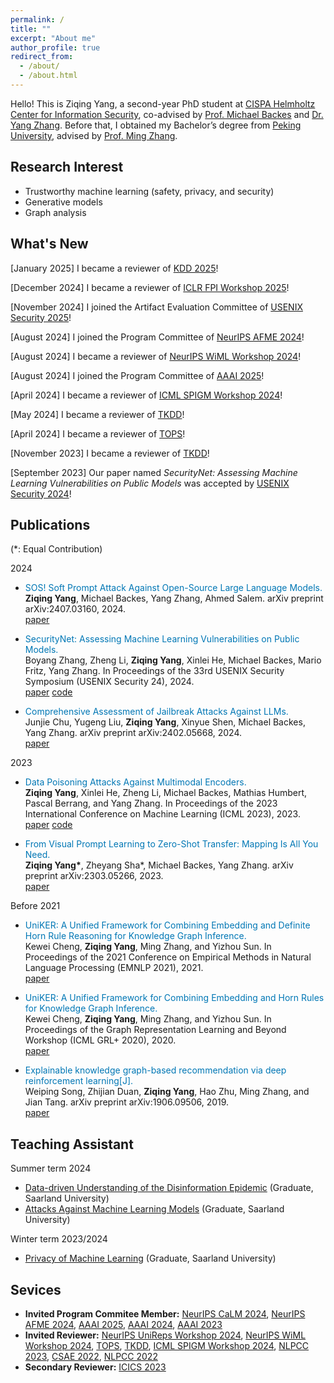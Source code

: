 ```yaml
---
permalink: /
title: ""
excerpt: "About me"
author_profile: true
redirect_from: 
  - /about/
  - /about.html
---
```


Hello! This is Ziqing Yang, a second-year PhD student at [CISPA Helmholtz Center for Information Security](https://cispa.de/), co-advised by [Prof. Michael Backes](https://cispa.de/en/people/backes) and [Dr. Yang Zhang](https://yangzhangalmo.github.io/). Before that, I obtained my Bachelor’s degree from [Peking University](http://english.pku.edu.cn/), advised by [Prof. Ming Zhang](http://net.pku.edu.cn/dlib/mzhang/).

## Research Interest

- Trustworthy machine learning (safety, privacy, and security)
- Generative models
- Graph analysis

## What's New

[January 2025] I became a reviewer of [KDD 2025](https://kdd2025.kdd.org/)!

[December 2024] I became a reviewer of [ICLR FPI Workshop 2025](https://sites.google.com/view/fpiworkshop/about)!

[November 2024] I joined the Artifact Evaluation Committee of [USENIX Security 2025](https://www.usenix.org/conference/usenixsecurity25/call-for-artifacts)!

[August 2024] I joined the Program Committee of [NeurIPS AFME 2024](https://www.afciworkshop.org/)!

[August 2024] I became a reviewer of [NeurIPS WiML Workshop 2024](https://sites.google.com/wimlworkshop.org/wiml-2024)!

[August 2024] I joined the Program Committee of [AAAI 2025](https://aaai.org/conference/aaai/aaai-25/)!

[April 2024] I became a reviewer of [ICML SPIGM Workshop 2024](https://spigmworkshop2024.github.io/)!

[May 2024] I became a reviewer of [TKDD](https://dl.acm.org/journal/tkdd)!

[April 2024] I became a reviewer of [TOPS](https://dl.acm.org/journal/tops)!

[November 2023] I became a reviewer of [TKDD](https://dl.acm.org/journal/tkdd)!

[September 2023] Our paper named *SecurityNet: Assessing Machine Learning Vulnerabilities on Public Models* was accepted by [USENIX Security 2024](https://www.usenix.org/conference/usenixsecurity24/)!

<!--
[August 2023] I joined the Program Committee of [AAAI 2024](https://aaai.org/Conferences/AAAI-24/)!

[June 2023] I became a sub-reviewer of [ICICS 2023](https://easychair.org/my/conference?conf=icics2023)!

[May 2023] I became a reviewer of [NLPCC 2023](http://tcci.ccf.org.cn/conference/2023/)!

[May 2022] Our paper named *Data Poisoning Attacks Against Multimodal Encoders* was accepted by [ICML 2023](https://icml.cc/Conferences/2023)!

[October 2022] I have successfully passed the Qualifying Exam!

[August 2022] I joined the Program Committee of [AAAI 2023](https://aaai.org/Conferences/AAAI-23/)!

[August 2022] I became a reviewer of [CSAE 2022](http://www.csaeconf.org/)!


[May 2022] I became a reviewer of [NLPCC 2022](http://tcci.ccf.org.cn/conference/2022/)!

[October 2021] I joined CISPA to start my Ph.D. (preparatory phase)!
--->

## Publications
(\*: Equal Contribution)

2024

- <span style="color:rgb(0, 119, 181)">SOS! Soft Prompt Attack Against Open-Source Large Language Models.</span><br/>**Ziqing Yang**, Michael Backes, Yang Zhang, Ahmed Salem. arXiv preprint arXiv:2407.03160, 2024. <br/>[paper](https://arxiv.org/abs/2407.03160)

- <span style="color:rgb(0, 119, 181)">SecurityNet: Assessing Machine Learning Vulnerabilities on Public Models.</span><br/>Boyang Zhang, Zheng Li, **Ziqing Yang**, Xinlei He, Michael Backes, Mario Fritz, Yang Zhang. In Proceedings of the 33rd USENIX Security Symposium (USENIX Security 24), 2024. <br/>[paper](https://arxiv.org/abs/2310.12665) [code](https://github.com/SecurityNet-Research/SecurityNet)

- <span style="color:rgb(0, 119, 181)">Comprehensive Assessment of Jailbreak Attacks Against LLMs.</span><br/>Junjie Chu, Yugeng Liu, **Ziqing Yang**, Xinyue Shen, Michael Backes, Yang Zhang. arXiv preprint arXiv:2402.05668, 2024. <br/>[paper](https://arxiv.org/abs/2402.05668)

2023

- <span style="color:rgb(0, 119, 181)">Data Poisoning Attacks Against Multimodal Encoders.</span><br/>**Ziqing Yang**, Xinlei He, Zheng Li, Michael Backes, Mathias Humbert, Pascal Berrang, and Yang Zhang. In Proceedings of the 2023 International Conference on Machine Learning (ICML 2023), 2023. <br/>[paper](https://arxiv.org/abs/2209.15266) [code](https://github.com/zqypku/mm_poison/)

- <span style="color:rgb(0, 119, 181)">From Visual Prompt Learning to Zero-Shot Transfer: Mapping Is All You Need.</span><br/>**Ziqing Yang\***, Zheyang Sha\*, Michael Backes, Yang Zhang. arXiv preprint arXiv:2303.05266, 2023. <br/>[paper](https://arxiv.org/abs/2303.05266)

Before 2021

- <span style="color:rgb(0, 119, 181)">UniKER: A Unified Framework for Combining Embedding and Definite Horn Rule Reasoning for Knowledge Graph Inference.</span><br/>Kewei Cheng, **Ziqing Yang**, Ming Zhang, and Yizhou Sun. In  Proceedings of the 2021 Conference on Empirical Methods in Natural Language Processing (EMNLP 2021), 2021. <br/>[paper](https://aclanthology.org/2021.emnlp-main.769.pdf)

- <span style="color:rgb(0, 119, 181)">UniKER: A Unified Framework for Combining Embedding and Horn Rules for Knowledge Graph Inference.</span><br/>Kewei Cheng, **Ziqing Yang**, Ming Zhang, and Yizhou Sun. In Proceedings of the Graph Representation Learning and Beyond Workshop (ICML GRL+ 2020), 2020. <br/>[paper](https://grlplus.github.io/papers/84.pdf)

- <span style="color:rgb(0, 119, 181)">Explainable knowledge graph-based recommendation via deep reinforcement learning[J].</span><br/>Weiping Song, Zhijian Duan, **Ziqing Yang**, Hao Zhu, Ming Zhang, and Jian Tang. arXiv preprint arXiv:1906.09506, 2019. <br/>[paper](https://arxiv.org/abs/1906.09506)

## Teaching Assistant

Summer term 2024

- [Data-driven Understanding of the Disinformation Epidemic](https://cms.cispa.saarland/dude2024/) (Graduate, Saarland University)
- [Attacks Against Machine Learning Models](https://cms.cispa.saarland/amlm2024/) (Graduate, Saarland University)

Winter term 2023/2024

- [Privacy of Machine Learning](https://cms.cispa.saarland/pml2324/) (Graduate, Saarland University)

## Sevices

- **Invited Program Commitee Member:** [NeurIPS CaLM 2024](https://calm-workshop-2024.github.io/), [NeurIPS AFME 2024](https://www.afciworkshop.org/), [AAAI 2025](https://aaai.org/conference/aaai/aaai-25/), [AAAI 2024](https://aaai.org/Conferences/AAAI-24/), [AAAI 2023](https://aaai.org/Conferences/AAAI-23/)
- **Invited Reviewer:** [NeurIPS UniReps Workshop 2024](https://unireps.org/2024/), [NeurIPS WiML Workshop 2024](https://sites.google.com/wimlworkshop.org/wiml-2024), [TOPS](https://dl.acm.org/journal/tops), [TKDD](https://dl.acm.org/journal/tkdd), [ICML SPIGM Workshop 2024](https://spigmworkshop2024.github.io/), [NLPCC 2023](http://tcci.ccf.org.cn/conference/2023/), [CSAE 2022](http://www.csaeconf.org/), [NLPCC 2022](http://tcci.ccf.org.cn/conference/2022/)
- **Secondary Reviewer:** [ICICS 2023](https://icics23.nankai.edu.cn/)


<!--
- Boyang Zhang, Zheng Li, **Ziqing Yang**, Xinlei He, Michael Backes, Mario Fritz, Yang Zhang. *SecurityNet: Assessing Machine Learning Vulnerabilities on Public Models.* In Proceedings of the 33rd USENIX Security Symposium (USENIX Security 24), 2024.

- **Ziqing Yang**, Xinlei He, Zheng Li, Michael Backes, Mathias Humbert, Pascal Berrang, and Yang Zhang. *Data Poisoning Attacks Against Multimodal Encoders.* In Proceedings of the 2023 International Conference on Machine Learning (ICML 2023), 2023. <br/>[paper](https://arxiv.org/abs/2209.15266)

- **Ziqing Yang\***, Zheyang Sha\*, Michael Backes, Yang Zhang. *From Visual Prompt Learning to Zero-Shot Transfer: Mapping Is All You Need.* arXiv preprint arXiv:2303.05266, 2023. <br/>[paper](https://arxiv.org/abs/2303.05266)

- Kewei Cheng, **Ziqing Yang**, Ming Zhang, and Yizhou Sun. *UniKER: A Unified Framework for Combining Embedding and Definite
Horn Rule Reasoning for Knowledge Graph Inference.* In  Proceedings of the 2021 Conference on Empirical Methods in Natural Language Processing (EMNLP 2021), 2021. <br/>[paper](https://aclanthology.org/2021.emnlp-main.769.pdf)

- Kewei Cheng, **Ziqing Yang**, Ming Zhang, and Yizhou Sun. *UniKER: A Unified Framework for Combining Embedding and Horn Rules for Knowledge Graph Inference.* In Proceedings of the Graph Representation Learning and Beyond Workshop (ICML GRL+ 2020), 2020. <br/>[paper](https://grlplus.github.io/papers/84.pdf)

- Weiping Song, Zhijian Duan, **Ziqing Yang**, Hao Zhu, Ming Zhang, and Jian Tang. *Explainable knowledge graph-based recommendation via deep reinforcement learning[J].* arXiv preprint arXiv:1906.09506, 2019. <br/>[paper](https://arxiv.org/abs/1906.09506)
-->

<!-- 1. Register a GitHub account if you don't have one and confirm your e-mail (required!)
1. Fork [this repository](https://github.com/academicpages/academicpages.github.io) by clicking the "fork" button in the top right. 
1. Go to the repository's settings (rightmost item in the tabs that start with "Code", should be below "Unwatch"). Rename the repository "[your GitHub username].github.io", which will also be your website's URL.
1. Set site-wide configuration and create content & metadata (see below -- also see [this set of diffs](http://archive.is/3TPas) showing what files were changed to set up [an example site](https://getorg-testacct.github.io) for a user with the username "getorg-testacct")
1. Upload any files (like PDFs, .zip files, etc.) to the files/ directory. They will appear at https://[your GitHub username].github.io/files/example.pdf.  
1. Check status by going to the repository settings, in the "GitHub pages" section -->

<!-- Site-wide configuration
------
The main configuration file for the site is in the base directory in [_config.yml](https://github.com/academicpages/academicpages.github.io/blob/master/_config.yml), which defines the content in the sidebars and other site-wide features. You will need to replace the default variables with ones about yourself and your site's github repository. The configuration file for the top menu is in [_data/navigation.yml](https://github.com/academicpages/academicpages.github.io/blob/master/_data/navigation.yml). For example, if you don't have a portfolio or blog posts, you can remove those items from that navigation.yml file to remove them from the header. 

Create content & metadata
------
For site content, there is one markdown file for each type of content, which are stored in directories like _publications, _talks, _posts, _teaching, or _pages. For example, each talk is a markdown file in the [_talks directory](https://github.com/academicpages/academicpages.github.io/tree/master/_talks). At the top of each markdown file is structured data in YAML about the talk, which the theme will parse to do lots of cool stuff. The same structured data about a talk is used to generate the list of talks on the [Talks page](https://academicpages.github.io/talks), each [individual page](https://academicpages.github.io/talks/2012-03-01-talk-1) for specific talks, the talks section for the [CV page](https://academicpages.github.io/cv), and the [map of places you've given a talk](https://academicpages.github.io/talkmap.html) (if you run this [python file](https://github.com/academicpages/academicpages.github.io/blob/master/talkmap.py) or [Jupyter notebook](https://github.com/academicpages/academicpages.github.io/blob/master/talkmap.ipynb), which creates the HTML for the map based on the contents of the _talks directory).

**Markdown generator**

I have also created [a set of Jupyter notebooks](https://github.com/academicpages/academicpages.github.io/tree/master/markdown_generator
) that converts a CSV containing structured data about talks or presentations into individual markdown files that will be properly formatted for the academicpages template. The sample CSVs in that directory are the ones I used to create my own personal website at stuartgeiger.com. My usual workflow is that I keep a spreadsheet of my publications and talks, then run the code in these notebooks to generate the markdown files, then commit and push them to the GitHub repository.

How to edit your site's GitHub repository
------
Many people use a git client to create files on their local computer and then push them to GitHub's servers. If you are not familiar with git, you can directly edit these configuration and markdown files directly in the github.com interface. Navigate to a file (like [this one](https://github.com/academicpages/academicpages.github.io/blob/master/_talks/2012-03-01-talk-1.md) and click the pencil icon in the top right of the content preview (to the right of the "Raw | Blame | History" buttons). You can delete a file by clicking the trashcan icon to the right of the pencil icon. You can also create new files or upload files by navigating to a directory and clicking the "Create new file" or "Upload files" buttons. 

Example: editing a markdown file for a talk
![Editing a markdown file for a talk](/images/editing-talk.png)

For more info
------
More info about configuring academicpages can be found in [the guide](https://academicpages.github.io/markdown/). The [guides for the Minimal Mistakes theme](https://mmistakes.github.io/minimal-mistakes/docs/configuration/) (which this theme was forked from) might also be helpful.
 -->

